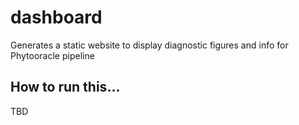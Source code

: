 # dashboard
Generates a static website to display diagnostic figures and info for Phytooracle pipeline


## How to run this...

TBD
